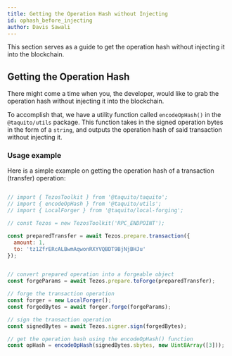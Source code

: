 ```yaml
---
title: Getting the Operation Hash without Injecting
id: ophash_before_injecting
author: Davis Sawali
---
```


This section serves as a guide to get the operation hash without injecting it into the blockchain.

## Getting the Operation Hash

There might come a time when you, the developer, would like to grab the operation hash without injecting it into the blockchain.

To accomplish that, we have a utility function called `encodeOpHash()` in the `@taquito/utils` package. This function takes in the signed operation bytes in the form of a `string`, and outputs the operation hash of said transaction without injecting it.

### Usage example

Here is a simple example on getting the operation hash of a transaction (transfer) operation:

```js

// import { TezosToolkit } from '@taquito/taquito';
// import { encodeOpHash } from '@taquito/utils';
// import { LocalForger } from '@taquito/local-forging';

// const Tezos = new TezosToolkit('RPC_ENDPOINT');

const preparedTransfer = await Tezos.prepare.transaction({
  amount: 1,
  to: 'tz1ZfrERcALBwmAqwonRXYVQBDT9BjNjBHJu'
});


// convert prepared operation into a forgeable object
const forgeParams = await Tezos.prepare.toForge(preparedTransfer);

// forge the transaction operation
const forger = new LocalForger();
const forgedBytes = await forger.forge(forgeParams);

// sign the transaction operation
const signedBytes = await Tezos.signer.sign(forgedBytes);

// get the operation hash using the encodeOpHash() function
const opHash = encodeOpHash(signedBytes.sbytes, new Uint8Array([3]));

```



